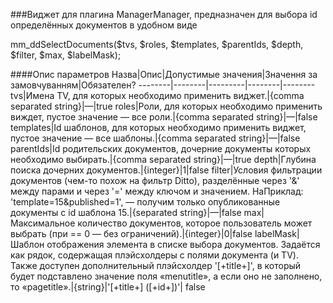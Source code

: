 ###Виджет для плагина ManagerManager, предназначен для выбора id определённых документов в удобном виде

mm_ddSelectDocuments($tvs, $roles, $templates, $parentIds, $depth, $filter, $max, $labelMask);

####Опис параметров
Назва|Опис|Допустимые значения|Значення за замовчуванням|Обязателен?
--------|--------|---------|--------|--------
tvs|Имена TV, для которых необходимо применить виджет.|{comma separated string}|—|true
roles|Роли, для которых необходимо применить виждет, пустое значение — все роли.|{comma separated string}|—|false
templates|Id шаблонов, для которых необходимо применить виджет, пустое значение — все шаблоны.|{comma separated string}|—|false
parentIds|Id родительских документов, дочерние документы которых необходимо выбирать.|{comma separated string}|—|true
depth|Глубина поиска дочерних документов.|{integer}|1|false
filter|Условия фильтрации документов (чем-то похож на фильтр Ditto), разделённые через '&' между парами и через '=' между ключом и значением. НаПриклад: 'template=15&published=1', — получим только опубликованные документы с id шаблона 15.|{separated string}|—|false
max|Максимальное количество документов, которое пользователь может выбрать (при == 0 — без ограничений).|{integer}|0|false
labelMask|Шаблон отображения элемента в списке выбора документов. Задаётся как рядок, содержащая плэйсхолдеры с полями документа (и TV). Также доступен дополнительный плэйсхолдер '[+title+]', в который будет подставлено значение поля «menutitle», а если оно не заполнено, то «pagetitle».|{string}|'[+title+] \([+id+]\)'|	false